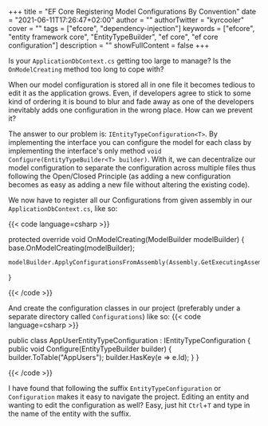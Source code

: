 +++
title = "EF Core Registering Model Configurations By Convention"
date = "2021-06-11T17:26:47+02:00"
author = ""
authorTwitter = "kyrcooler"
cover = ""
tags = ["efcore", "dependency-injection"]
keywords = ["efcore", "entity framework core", "EntityTypeBuilder", "ef core", "ef core configuration"]
description = ""
showFullContent = false
+++

Is your `ApplicationDbContext.cs` getting too large to manage? Is the `OnModelCreating` method too long to cope with?

When our model configuration is stored all in one file it becomes tedious to edit it as the application grows.
Even, if developers agree to stick to some kind of ordering it is bound to blur and fade away as one of the developers inevitably adds one configuration in the wrong place. How can we prevent it?

The answer to our problem is: `IEntityTypeConfiguration<T>`. By implementing the interface you can configure the model for each class by implementing the interface's only method `void Configure(EntityTypeBuilder<T> builder)`. With it, we can decentralize our model configuration to separate the configuration across multiple files thus following the Open/Closed Principle (as adding a new configuration becomes as easy as adding a new file without altering the existing code). 

We now have to register all our Configurations from given assembly in our `ApplicationDbContext.cs`, like so:

{{< code language=csharp >}}

protected override void OnModelCreating(ModelBuilder modelBuilder)
{
    base.OnModelCreating(modelBuilder);

    modelBuilder.ApplyConfigurationsFromAssembly(Assembly.GetExecutingAssembly());
}

{{< /code >}}

And create the configuration classes in our project (preferably under a separate directory called `Configurations`) like so:
{{< code language=csharp >}}

public class AppUserEntityTypeConfiguration : IEntityTypeConfiguration<AppUser>
{
    public void Configure(EntityTypeBuilder<AppUser> builder)
    {
        builder.ToTable("AppUsers");
        builder.HasKey(e => e.Id);
    }
}

{{< /code >}}

I have found that following the suffix `EntityTypeConfiguration` or `Configuration` makes it easy to navigate the project. Editing an entity and wanting to edit the configuration as well? Easy, just hit `Ctrl`+`T` and type in the name of the entity with the suffix.